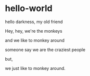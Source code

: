 # hello-world
hello darkness, my old friend

Hey, hey, we're the monkeys

and we like to monkey around

someone say we are the craziest people

but, 

we just like to monkey around. 
